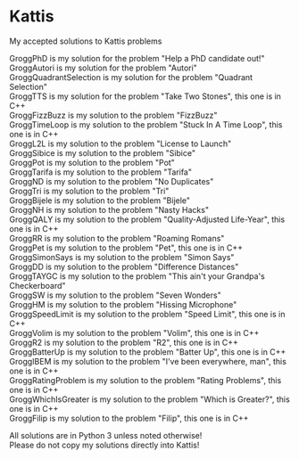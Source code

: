 # Kattis

My accepted solutions to Kattis problems <br/>

GroggPhD is my solution for the problem "Help a PhD candidate out!" <br/>
GroggAutori is my solution for the problem "Autori" <br/>
GroggQuadrantSelection is my solution for the problem "Quadrant Selection" <br/>
GroggTTS is my solution for the problem "Take Two Stones", this one is in C++ <br/>
GroggFizzBuzz is my solution to the problem "FizzBuzz" <br/>
GroggTimeLoop is my solution to the problem "Stuck In A Time Loop", this one is in C++ <br/>
GroggL2L is my solution to the problem "License to Launch" <br/>
GroggSibice is my solution to the problem "Sibice" <br/>
GroggPot is my solution to the problem "Pot" <br/>
GroggTarifa is my solution to the problem "Tarifa" <br/>
GroggND is my solution to the problem "No Duplicates" <br/>
GroggTri is my solution to the problem "Tri" <br/>
GroggBijele is my solution to the problem "Bijele" <br/>
GroggNH is my solution to the problem "Nasty Hacks" <br/>
GroggQALY is my solution to the problem "Quality-Adjusted Life-Year", this one is in C++ <br/>
GroggRR is my solution to the problem "Roaming Romans" <br/>
GroggPet is my solution to the problem "Pet", this one is in C++ <br/>
GroggSimonSays is my solution to the problem "Simon Says" <br/>
GroggDD is my solution to the problem "Difference Distances" <br/>
GroggTAYGC is my solution to the problem "This ain't your Grandpa's Checkerboard" <br/>
GroggSW is my solution to the problem "Seven Wonders" <br/>
GroggHM is my solution to the problem "Hissing Microphone" <br/>
GroggSpeedLimit is my solution to the problem "Speed Limit", this one is in C++ <br/>
GroggVolim is my solution to the problem "Volim", this one is in C++ <br/>
GroggR2 is my solution to the problem "R2", this one is in C++ <br/>
GroggBatterUp is my solution to the problem "Batter Up", this one is in C++ <br/>
GroggIBEM is my solution to the problem "I've been everywhere, man", this one is in C++ <br/>
GroggRatingProblem is my solution to the problem "Rating Problems", this one is in C++ <br/>
GroggWhichIsGreater is my solution to the problem "Which is Greater?", this one is in C++ <br/> 
GroggFilip is my solution to the problem "Filip", this one is in C++ <br/>

All solutions are in Python 3 unless noted otherwise! <br/>
Please do not copy my solutions directly into Kattis! <br/>
